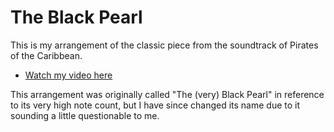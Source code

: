 # The Black Pearl

This is my arrangement of the classic piece from the soundtrack of Pirates of
the Caribbean.

* [Watch my video here](https://youtu.be/PKfbBVGb_3U)

This arrangement was originally called "The (very) Black Pearl" in reference to
its very high note count, but I have since changed its name due to it sounding
a little questionable to me.
